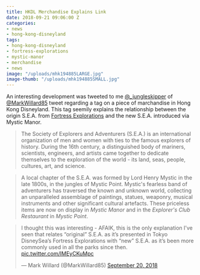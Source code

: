 ```yaml
---
title: HKDL Merchandise Explains Link 
date: 2018-09-21 09:06:00 Z
categories:
- news
- hong-kong-disneyland
tags:
- hong-kong-disneyland
- fortress-explorations
- mystic-manor
- merchandise
- news
image: "/uploads/mhk194885LARGE.jpg"
image-thumb: "/uploads/mhk194885SMALL.jpg"
---
```


An interesting development was tweeted to me [@_jungleskipper](https://twitter.com/_jungleskipper) of [@MarkWillard85](https://twitter.com/MarkWillard85) tweet regarding a tag on a piece of marchandise in Hong Kong Disneyland. This tag seemily explains the relationship between the origin S.E.A. from [Fortress Explorations](/history/fortress-explorations) and the new S.E.A. introduced via Mystic Manor.


> The Society of Explorers and Adventurers (S.E.A.) is an international organization of men and women with ties to the famous explorers of history. During the 16th century, a distinguished body of mariners, scientists, engineers, and artists came together to dedicate themselves to the exploration of the world - its land, seas, people, cultures, art, and science.

> A local chapter of the S.E.A. was formed by Lord Henry Mystic in the late 1800s, in the jungles of Mystic Point. Mystic's fearless band of adventurers has traversed the known and unknown world, collecting an unparalleled assemblage of paintings, statues, weaponry, musical instruments and other significant cultural artefacts. These priceless items are now on display in *Mystic Manor* and in the *Explorer's Club Restaurant* in *Mystic Point*.

<blockquote class="twitter-tweet" data-partner="tweetdeck"><p lang="en" dir="ltr">I thought this was interesting - AFAIK, this is the only explanation I’ve seen that relates “original” S.E.A. as it’s presented in Tokyo DisneySea’s Fortress Explorations with “new” S.E.A. as it’s been more commonly used in all the parks since then. <a href="https://t.co/IMEyCKuMpc">pic.twitter.com/IMEyCKuMpc</a></p>&mdash; Mark Willard (@MarkWillard85) <a href="https://twitter.com/MarkWillard85/status/1042763106152140801?ref_src=twsrc%5Etfw">September 20, 2018</a></blockquote>
<script async src="https://platform.twitter.com/widgets.js" charset="utf-8"></script>

